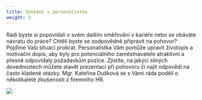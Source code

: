 ```yaml
---
title: Setkání s personalistou
weight: 3
---
```

Rádi byste si popovídali o svém dalším směřování v kariéře nebo se obáváte návratu do práce? Chtěli byste se zodpovědně připravit na pohovor? Pojďme Vaši situaci probrat. Personalistka Vám pomůže upravit životopis a motivační dopis, aby byly pro potenciálního zaměstnavatele atraktivní a přesně odpovídaly požadavkům pozice. Zjistíte, na jakýci silných dovednostech můžete stavět prezentaci při pohovoru či najít odpovědi na často kladené otázky. Mgr. Kateřina Dušková se s Vámi ráda podělí o několikaleté zkušenosti z firemního HR.

![](/images/uploads/banery_vigvam-3-.jpg)